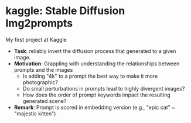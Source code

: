 # kaggle: Stable Diffusion Img2prompts
My first project at Kaggle

- **Task**: reliably invert the diffusion process that generated to a given image.
- **Motivation**: Grappling with understanding the relationships between prompts and the images
  - Is adding "4k" to a prompt the best way to make it more photographic?
  - Do small perturbations in prompts lead to highly divergent images? 
  - How does the order of prompt keywords impact the resulting generated scene?
- **Remark**: Prompt is scored in embedding version (e.g., "epic cat" ~  "majestic kitten")
